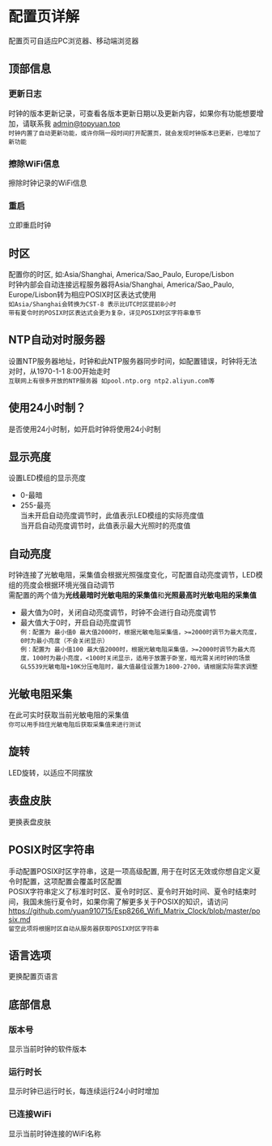 # 配置页详解

配置页可自适应PC浏览器、移动端浏览器

## 顶部信息

### 更新日志
时钟的版本更新记录，可查看各版本更新日期以及更新内容，如果你有功能想要增加，请联系我 admin@topyuan.top  
`时钟内置了自动更新功能，或许你隔一段时间打开配置页，就会发现时钟版本已更新，已增加了新功能`

### 擦除WiFi信息
擦除时钟记录的WiFi信息

### 重启
立即重启时钟

## 时区
配置你的时区, 如:Asia/Shanghai, America/Sao_Paulo, Europe/Lisbon  
时钟内部会自动连接远程服务器将Asia/Shanghai, America/Sao_Paulo, Europe/Lisbon转为相应POSIX时区表达式使用  
`如Asia/Shanghai会转换为CST-8 表示比UTC时区提前8小时`  
`带有夏令时的POSIX时区表达式会更为复杂，详见POSIX时区字符串章节`

## NTP自动对时服务器
设置NTP服务器地址，时钟和此NTP服务器同步时间，如配置错误，时钟将无法对时，从1970-1-1 8:00开始走时  
`互联网上有很多开放的NTP服务器 如pool.ntp.org ntp2.aliyun.com等`

## 使用24小时制？
是否使用24小时制，如开启时钟将使用24小时制

## 显示亮度
设置LED模组的显示亮度
- 0-最暗
- 255-最亮  
当未开启自动亮度调节时，此值表示LED模组的实际亮度值  
当开启自动亮度调节时，此值表示最大光照时的亮度值

## 自动亮度
时钟连接了光敏电阻，采集值会根据光照强度变化，可配置自动亮度调节，LED模组的亮度会根据环境光强自动调节  
需配置的两个值为**光线最暗时光敏电阻的采集值**和**光照最高时光敏电阻的采集值**  
- 最大值为0时，关闭自动亮度调节，时钟不会进行自动亮度调节
- 最大值大于0时，开启自动亮度调节  
`例：配置为 最小值0 最大值2000时，根据光敏电阻采集值，>=2000时调节为最大亮度，0时为最小亮度（不会关闭显示）`  
`例：配置为 最小值100 最大值2000时，根据光敏电阻采集值，>=2000时调节为最大亮度，100时为最小亮度，<100时关闭显示，适用于放置于卧室，暗光需关闭时钟的场景`  
`GL5539光敏电阻+10K分压电阻时，最大值最佳设置为1800-2700，请根据实际需求调整`

## 光敏电阻采集
在此可实时获取当前光敏电阻的采集值  
`你可以用手挡住光敏电阻后获取采集值来进行测试`

## 旋转
LED旋转，以适应不同摆放

## 表盘皮肤
更换表盘皮肤

## POSIX时区字符串
手动配置POSIX时区字符串，这是一项高级配置, 用于在时区无效或你想自定义夏令时配置，这项配置会覆盖时区配置  
POSIX字符串定义了标准时时区、夏令时时区、夏令时开始时间、夏令时结束时间，我国未施行夏令时，如果你需了解更多关于POSIX的知识，请访问 https://github.com/yuan910715/Esp8266_Wifi_Matrix_Clock/blob/master/posix.md  
`留空此项将根据时区自动从服务器获取POSIX时区字符串`  

## 语言选项
更换配置页语言

## 底部信息

### 版本号

显示当前时钟的软件版本

### 运行时长

显示时钟已运行时长，每连续运行24小时时增加

### 已连接WiFi

显示当前时钟连接的WiFi名称
